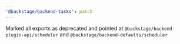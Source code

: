 ```yaml
---
'@backstage/backend-tasks': patch
---
```


Marked all exports as deprecated and pointed at `@backstage/backend-plugin-api/scheduler` and `@backstage/backend-defaults/scheduler`
